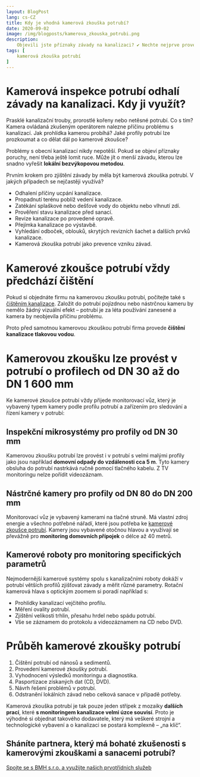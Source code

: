 ```yaml
---
layout: BlogPost
lang: cs-CZ
title: Kdy je vhodná kamerová zkouška potrubí?
date: 2020-09-02
image: /img/blogposts/kamerova_zkouska_potrubi.png
description:
    Objevili jste příznaky závady na kanalizaci? ✔ Nechte nejprve provést kamerovou zkoušku potrubí. ✔ Přečtěte si, jak probíhá a co všechno zvládnou moderní kamery a roboty. 
tags: [
    kamerová zkouška potrubí
]
---
```


# Kamerová inspekce potrubí odhalí závady na kanalizaci. Kdy ji využít?
Prasklé kanalizační trouby, prorostlé kořeny nebo netěsné potrubí. Co s tím? Kamera ovládaná zkušeným operátorem nalezne příčinu problému s kanalizací. Jak prohlídka kamerou probíhá? Jaké profily potrubí lze prozkoumat a co dělat dál po kamerové zkoušce?

Problémy s obecní kanalizací nikdy nepotěší. Pokud se objeví příznaky poruchy, není třeba ještě lomit ruce. Může jít o menší závadu, kterou lze snadno vyřešit **lokální bezvýkopovou metodou**.

Prvním krokem pro zjištění závady by měla být kamerová zkouška potrubí. V jakých případech se nejčastěji využívá?

+	Odhalení příčiny ucpání kanalizace. 
+	Propadnutí terénu poblíž vedení kanalizace. 
+	Zatékání splaškové nebo dešťové vody do objektu nebo vlhnutí zdí. 
+	Prověření stavu kanalizace před sanací. 
+	Revize kanalizace po provedené opravě.
+	Přejímka kanalizace po výstavbě. 
+	Vyhledání odboček, oblouků, skrytých revizních šachet a dalších prvků kanalizace. 
+	Kamerová zkouška potrubí jako prevence vzniku závad.

# Kamerové zkoušce potrubí vždy předchází čištění
Pokud si objednáte firmu na kamerovou zkoušku potrubí, počítejte také s [čištěním kanalizace](https://bmh.cz/blog/cisteni-potrubi.html). Založit do potrubí pojízdnou nebo nástrčnou kameru by nemělo žádný vizuální efekt – potrubí je za léta používání zanesené a kamera by neobjevila příčinu problému. 

Proto před samotnou kamerovou zkouškou potrubí firma provede **čištění kanalizace tlakovou vodou**. 

# Kamerovou zkoušku lze provést v potrubí o profilech od DN 30 až do DN 1 600 mm
Ke kamerové zkoušce potrubí vždy přijede monitorovací vůz, který je vybavený typem kamery podle profilu potrubí a zařízením pro sledování a řízení kamery v potrubí: 

## Inspekční mikrosystémy pro profily od DN 30 mm
Kamerovou zkoušku potrubí lze provést i v potrubí s velmi malými profily jako jsou například **domovní odpady do vzdálenosti cca 5 m**. Tyto kamery obsluha do potrubí nastrkává ručně pomocí tlačného kabelu. Z TV monitoringu nelze pořídit videozáznam. 

## Nástrčné kamery pro profily od DN 80 do DN 200 mm
Monitorovací vůz je vybavený kamerami na tlačné struně. Má vlastní zdroj energie a všechno potřebné nářadí, které jsou potřeba ke [kamerové zkoušce potrubí](https://bmh.cz/sluzby/monitoring-a-lokalni-opravy/cisteni/). Kamery jsou vybavené otočnou hlavou a využívají se převážně pro **monitoring domovních přípojek** o délce až 40 metrů. 

## Kamerové roboty pro monitoring specifických parametrů 
Nejmodernější kamerové systémy spolu s kanalizačními roboty dokáží v potrubí větších profilů zjišťovat závady a měřit různé parametry. Rotační kamerová hlava s optickým zoomem si poradí například s:

+	Prohlídky kanalizací vejčitého profilu. 
+	Měření ovality potrubí. 
+	Zjištění velikosti trhlin, přesahu hrdel nebo spádu potrubí. 
+	Vše se záznamem do protokolu a videozáznamem na CD nebo DVD. 

# Průběh kamerové zkoušky potrubí
1.	Čištění potrubí od nánosů a sedimentů.
2.	Provedení kamerové zkoušky potrubí. 
3.	Vyhodnocení výsledků monitoringu a diagnostika.
4.	Pasportizace získaných dat (CD, DVD).
5.	Návrh řešení problémů v potrubí.
6.	Odstranění lokálních závad nebo celková sanace v případě potřeby. 

Kamerová zkouška potrubí je tak pouze jeden střípek z mozaiky **dalších prací**, které **s monitoringem kanalizace velmi úzce souvisí**. Proto je výhodné si objednat takového dodavatele, který má veškeré strojní a technologické vybavení a o kanalizaci se postará komplexně – „na klíč“.

## Sháníte partnera, který má bohaté zkušenosti s kamerovými zkouškami a sanacemi potrubí? 
[Spojte se s BMH s.r.o. a využijte našich prvotřídních služeb](https://bmh.cz/sluzby/monitoring-a-lokalni-opravy/cisteni/)
